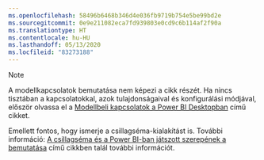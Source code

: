 ```yaml
---
ms.openlocfilehash: 58496b6468b346d4e036fb9719b754e5be99bd2e
ms.sourcegitcommit: 0e9e211082eca7fd939803e0cd9c6b114af2f90a
ms.translationtype: HT
ms.contentlocale: hu-HU
ms.lasthandoff: 05/13/2020
ms.locfileid: "83273188"
---
```

> [!NOTE]
> A modellkapcsolatok bemutatása nem képezi a cikk részét. Ha nincs tisztában a kapcsolatokkal, azok tulajdonságaival és konfigurálási módjával, először olvassa el a [Modellbeli kapcsolatok a Power BI Desktopban](../../transform-model/desktop-relationships-understand.md) című cikket.
>
> Emellett fontos, hogy ismerje a csillagséma-kialakítást is. További információ: [A csillagséma és a Power BI-ban játszott szerepének a bemutatása](../star-schema.md) című cikkben talál további információt.